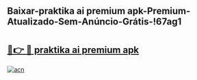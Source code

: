 
## Baixar-praktika ai premium apk-Premium-Atualizado-Sem-Anúncio-Grátis-!67ag1

# <h2><a href="https://andorid.site?title=praktika_ai_premium_apk&ref=27">🔗👉 🔴 praktika ai premium apk</a></h2>

[![acn](https://github.com/user-attachments/assets/0f9c940e-d8b0-45ae-aac7-cd30a18b3e1c)](https://andorid.site?title=praktika_ai_premium_apk&ref=27)

